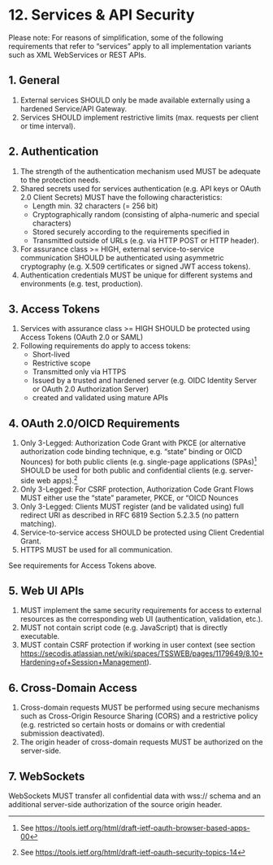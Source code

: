 # 12. Services & API Security

Please note: For reasons of simplification, some of the following requirements that refer to “services” apply to all implementation variants such as XML WebServices or REST APIs.

## 1. General

1. External services SHOULD only be made available externally using a hardened Service/API Gateway.
2. Services SHOULD implement restrictive limits (max. requests per client or time interval).

## 2. Authentication

1. The strength of the authentication mechanism used MUST be adequate to the protection needs.
2. Shared secrets used for services authentication (e.g. API keys or OAuth 2.0 Client Secrets) MUST have the following characteristics:
    - Length min. 32 characters (= 256 bit)
    - Cryptographically random (consisting of alpha-numeric and special characters)
    - Stored securely according to the requirements specified in
    - Transmitted outside of URLs (e.g. via HTTP POST or HTTP header). 
3. For assurance class >= HIGH, external service-to-service communication SHOULD be authenticated using asymmetric cryptography (e.g. X.509 certificates or signed JWT access tokens).
4. Authentication credentials MUST be unique for different systems and environments (e.g. test, production).

## 3. Access Tokens

1. Services with assurance class >= HIGH SHOULD be protected using Access Tokens (OAuth 2.0 or SAML) 
2. Following requirements do apply to access tokens:
    - Short-lived
    - Restrictive scope
    - Transmitted only via HTTPS
    - Issued by a trusted and hardened  server (e.g. OIDC Identity Server or OAuth 2.0 Authorization Server)
    - created and validated using mature APIs

## 4. OAuth 2.0/OICD Requirements
1. Only 3-Legged: Authorization Code Grant with PKCE (or alternative authorization code binding technique, e.g. “state” binding or OICD Nounces) for both public clients (e.g. single-page applications (SPAs)[^1] SHOULD be used for both public and confidential clients (e.g. server-side web apps).[^2]
2. Only 3-Legged: For CSRF protection, Authorization Code Grant Flows MUST either use the “state” parameter, PKCE, or “OICD Nounces
3. Only 3-Legged: Clients MUST register (and be validated using) full redirect URI as described in RFC 6819 Section 5.2.3.5 (no pattern matching).
4. Service-to-service access SHOULD be protected using Client Credential Grant.
5. HTTPS MUST be used for all communication.

See requirements for Access Tokens above.

## 5. Web UI APIs

1. MUST implement the same security requirements for access to external resources as the corresponding web UI (authentication, validation, etc.).
2. MUST not contain script code (e.g. JavaScript) that is directly executable.
3. MUST contain CSRF protection if working in user context (see section https://secodis.atlassian.net/wiki/spaces/TSSWEB/pages/1179649/8.10+Hardening+of+Session+Management).

## 6. Cross-Domain Access

1. Cross-domain requests MUST be performed using secure mechanisms such as Cross-Origin Resource Sharing (CORS) and a restrictive policy (e.g. restricted so certain hosts or domains or with credential submission deactivated).
2. The origin header of cross-domain requests MUST be authorized on the server-side.

## 7. WebSockets
WebSockets MUST transfer all confidential data with wss:// schema and an additional server-side authorization of the source origin header.

[^1]: See https://tools.ietf.org/html/draft-ietf-oauth-browser-based-apps-00
[^2]: See https://tools.ietf.org/html/draft-ietf-oauth-security-topics-14

